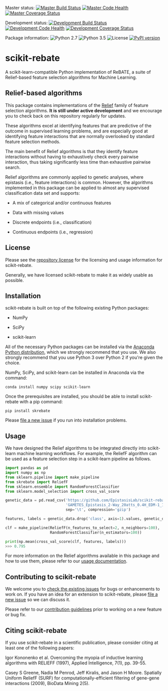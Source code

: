 Master status: [![Master Build Status](https://travis-ci.org/EpistasisLab/scikit-rebate.svg?branch=master)](https://travis-ci.org/EpistasisLab/scikit-rebate)
[![Master Code Health](https://landscape.io/github/EpistasisLab/scikit-rebate/master/landscape.svg?style=flat)](https://landscape.io/github/EpistasisLab/scikit-rebate/master)
[![Master Coverage Status](https://coveralls.io/repos/github/EpistasisLab/scikit-rebate/badge.svg?branch=master&service=github)](https://coveralls.io/github/EpistasisLab/scikit-rebate?branch=master)

Development status: [![Development Build Status](https://travis-ci.org/EpistasisLab/scikit-rebate.svg?branch=development)](https://travis-ci.org/EpistasisLab/scikit-rebate)
[![Development Code Health](https://landscape.io/github/EpistasisLab/scikit-rebate/development/landscape.svg?style=flat)](https://landscape.io/github/EpistasisLab/scikit-rebate/development)
[![Development Coverage Status](https://coveralls.io/repos/github/EpistasisLab/scikit-rebate/badge.svg?branch=development&service=github)](https://coveralls.io/github/EpistasisLab/scikit-rebate?branch=development)

Package information: ![Python 2.7](https://img.shields.io/badge/python-2.7-blue.svg)
![Python 3.5](https://img.shields.io/badge/python-3.6-blue.svg)
![License](https://img.shields.io/badge/license-MIT%20License-blue.svg)
[![PyPI version](https://badge.fury.io/py/skrebate.svg)](https://badge.fury.io/py/skrebate)

# scikit-rebate

A scikit-learn-compatible Python implementation of ReBATE, a suite of Relief-based feature selection algorithms for Machine Learning.

## Relief-based algorithms

This package contains implementations of the [Relief](https://en.wikipedia.org/wiki/Relief_(feature_selection)) family of feature selection algorithms. **It is still under active development** and we encourage you to check back on this repository regularly for updates.

These algorithms excel at identifying features that are predictive of the outcome in supervised learning problems, and are especially good at identifying feature interactions that are normally overlooked by standard feature selection methods.

The main benefit of Relief algorithms is that they identify feature interactions without having to exhaustively check every pairwise interaction, thus taking significantly less time than exhaustive pairwise search.

Relief algorithms are commonly applied to genetic analyses, where epistasis (i.e., feature interactions) is common. However, the algorithms implemented in this package can be applied to almost any supervised classification data set and supports:

* A mix of categorical and/or continuous features

* Data with missing values

* Discrete endpoints (i.e., classification)

* Continuous endpoints (i.e., regression)

## License

Please see the [repository license](https://github.com/EpistasisLab/scikit-rebate/blob/master/LICENSE) for the licensing and usage information for scikit-rebate.

Generally, we have licensed scikit-rebate to make it as widely usable as possible.

## Installation

scikit-rebate is built on top of the following existing Python packages:

* NumPy

* SciPy

* scikit-learn

All of the necessary Python packages can be installed via the [Anaconda Python distribution](https://www.continuum.io/downloads), which we strongly recommend that you use. We also strongly recommend that you use Python 3 over Python 2 if you're given the choice.

NumPy, SciPy, and scikit-learn can be installed in Anaconda via the command:

```
conda install numpy scipy scikit-learn
```

Once the prerequisites are installed, you should be able to install scikit-rebate with a pip command:

```
pip install skrebate
```

Please [file a new issue](https://github.com/EpistasisLab/scikit-rebate/issues/new) if you run into installation problems.

## Usage

We have designed the Relief algorithms to be integrated directly into scikit-learn machine learning workflows. For example, the ReliefF algorithm can be used as a feature selection step in a scikit-learn pipeline as follows.

```python
import pandas as pd
import numpy as np
from sklearn.pipeline import make_pipeline
from skrebate import ReliefF
from sklearn.ensemble import RandomForestClassifier
from sklearn.model_selection import cross_val_score

genetic_data = pd.read_csv('https://github.com/EpistasisLab/scikit-rebate/raw/master/data/'
                           'GAMETES_Epistasis_2-Way_20atts_0.4H_EDM-1_1.tsv.gz',
                           sep='\t', compression='gzip')

features, labels = genetic_data.drop('class', axis=1).values, genetic_data['class'].values

clf = make_pipeline(ReliefF(n_features_to_select=2, n_neighbors=100),
                    RandomForestClassifier(n_estimators=100))

print(np.mean(cross_val_score(clf, features, labels)))
>>> 0.795
```

For more information on the Relief algorithms available in this package and how to use them, please refer to our [usage documentation](https://EpistasisLab.github.io/scikit-rebate/using/).

## Contributing to scikit-rebate

We welcome you to [check the existing issues](https://github.com/EpistasisLab/scikit-rebate/issues/) for bugs or enhancements to work on. If you have an idea for an extension to scikit-rebate, please [file a new issue](https://github.com/EpistasisLab/scikit-rebate/issues/new) so we can discuss it.

Please refer to our [contribution guidelines](https://EpistasisLab.github.io/scikit-rebate/contributing/) prior to working on a new feature or bug fix.

## Citing scikit-rebate

If you use scikit-rebate in a scientific publication, please consider citing at least one of the following papers:

Igor Kononenko et al. Overcoming the myopia of inductive learning algorithms with RELIEFF (1997), Applied Intelligence, 7(1), pp. 39-55.

Casey S Greene, Nadia M Penrod, Jeff Kiralis, and Jason H Moore. Spatially Uniform ReliefF (SURF) for computationally-efficient filtering of gene-gene interactions (2009), BioData Mining 2(5).
